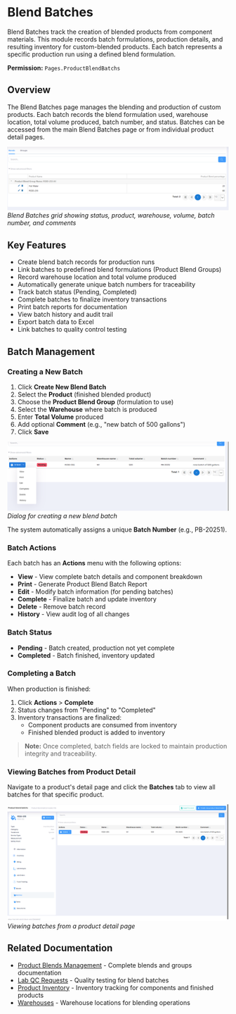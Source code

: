 # Blend Batches

Blend Batches track the creation of blended products from component materials. This module records batch formulations, production details, and resulting inventory for custom-blended products. Each batch represents a specific production run using a defined blend formulation.

**Permission:** `Pages.ProductBlendBatchs`

## Overview

The Blend Batches page manages the blending and production of custom products. Each batch records the blend formulation used, warehouse location, total volume produced, batch number, and status. Batches can be accessed from the main Blend Batches page or from individual product detail pages.

![Blend Batches](../images/ProductBlendBatches-Grid.PNG)
*Blend Batches grid showing status, product, warehouse, volume, batch number, and comments*

## Key Features

* Create blend batch records for production runs
* Link batches to predefined blend formulations (Product Blend Groups)
* Record warehouse location and total volume produced
* Automatically generate unique batch numbers for traceability
* Track batch status (Pending, Completed)
* Complete batches to finalize inventory transactions
* Print batch reports for documentation
* View batch history and audit trail
* Export batch data to Excel
* Link batches to quality control testing

## Batch Management

### Creating a New Batch

1. Click **Create New Blend Batch**
2. Select the **Product** (finished blended product)
3. Choose the **Product Blend Group** (formulation to use)
4. Select the **Warehouse** where batch is produced
5. Enter **Total Volume** produced
6. Add optional **Comment** (e.g., "new batch of 500 gallons")
7. Click **Save**

![Create New Blend Batch](../images/CreateNewProductBlendBatch-Dialog.PNG)
*Dialog for creating a new blend batch*

The system automatically assigns a unique **Batch Number** (e.g., PB-20251).

### Batch Actions

Each batch has an **Actions** menu with the following options:

* **View** - View complete batch details and component breakdown
* **Print** - Generate Product Blend Batch Report
* **Edit** - Modify batch information (for pending batches)
* **Complete** - Finalize batch and update inventory
* **Delete** - Remove batch record
* **History** - View audit log of all changes

### Batch Status

* **Pending** - Batch created, production not yet complete
* **Completed** - Batch finished, inventory updated

### Completing a Batch

When production is finished:

1. Click **Actions** > **Complete**
2. Status changes from "Pending" to "Completed"
3. Inventory transactions are finalized:
   - Component products are consumed from inventory
   - Finished blended product is added to inventory

> **Note:** Once completed, batch fields are locked to maintain production integrity and traceability.

### Viewing Batches from Product Detail

Navigate to a product's detail page and click the **Batches** tab to view all batches for that specific product.

![Product Detail - Batches Tab](../images/ProductDetail-BatchesTab.PNG)
*Viewing batches from a product detail page*

## Related Documentation

* [Product Blends Management](../Blends/Index.md) - Complete blends and groups documentation
* [Lab QC Requests](LabQCRequests.md) - Quality testing for blend batches
* [Product Inventory](ProductInventory.md) - Inventory tracking for components and finished products
* [Warehouses](Warehouses.md) - Warehouse locations for blending operations

